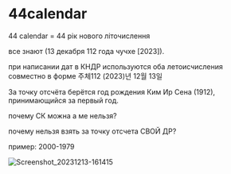 # 44calendar
44 calendar = 44 рік нового літочислення 

все знают (13 декабря 112 года чучхе [2023]).

при написании дат в КНДР используются оба летоисчисления совместно в форме 주체112 (2023)년 12월 13일

За точку отсчёта берётся год рождения Ким Ир Сена (1912), принимающийся за первый год. 

почему СК можна а ме нельзя?

почему нельзя взять за точку отсчета СВОЙ ДР?

пример: 2000-1979
 
![Screenshot_20231213-161415](https://github.com/dmytra/44calendar/assets/105235692/63b3c74d-9f5b-4ffc-8dd8-934f7315eaa1)
